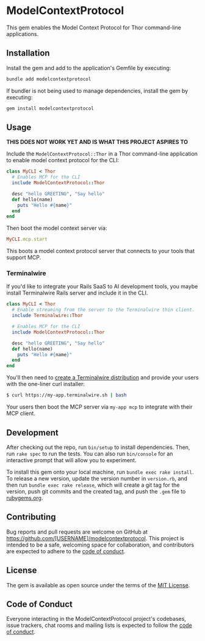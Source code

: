 # ModelContextProtocol

This gem enables the Model Context Protocol for Thor command-line applications.

## Installation

Install the gem and add to the application's Gemfile by executing:

```bash
bundle add modelcontextprotocol
```

If bundler is not being used to manage dependencies, install the gem by executing:

```bash
gem install modelcontextprotocol
```

## Usage

**THIS DOES NOT WORK YET AND IS WHAT THIS PROJECT ASPIRES TO**

Include the `ModelContextProtocol::Thor` in a Thor command-line application to enable model context protocol for the CLI:

```ruby
class MyCLI < Thor
  # Enables MCP for the CLI
  include ModelContextProtocol::Thor

  desc "hello GREETING", "Say hello"
  def hello(name)
    puts "Hello #{name}"
  end
end
```

Then boot the model context server via:

```ruby
MyCLI.mcp.start
```

This boots a model context protocol server that connects to your tools that support MCP.

### Terminalwire

If you'd like to integrate your Rails SaaS to AI development tools, you maybe install Terminalwire Rails server and include it in the CLI.

```ruby
class MyCLI < Thor
  # Enable streaming from the server to the Terminalwire thin client.
  include Terminalwire::Thor

  # Enables MCP for the CLI
  include ModelContextProtocol::Thor

  desc "hello GREETING", "Say hello"
  def hello(name)
    puts "Hello #{name}"
  end
end
```

You'll then need to [create a Terminalwire distribution](https://terminalwire.com/docs/rails/distribution) and provide your users with the one-liner curl installer:

```sh
$ curl https://my-app.terminalwire.sh | bash
```

Your users then boot the MCP server via `my-app mcp` to integrate with their MCP client.

## Development

After checking out the repo, run `bin/setup` to install dependencies. Then, run `rake spec` to run the tests. You can also run `bin/console` for an interactive prompt that will allow you to experiment.

To install this gem onto your local machine, run `bundle exec rake install`. To release a new version, update the version number in `version.rb`, and then run `bundle exec rake release`, which will create a git tag for the version, push git commits and the created tag, and push the `.gem` file to [rubygems.org](https://rubygems.org).

## Contributing

Bug reports and pull requests are welcome on GitHub at https://github.com/[USERNAME]/modelcontextprotocol. This project is intended to be a safe, welcoming space for collaboration, and contributors are expected to adhere to the [code of conduct](https://github.com/[USERNAME]/modelcontextprotocol/blob/main/CODE_OF_CONDUCT.md).

## License

The gem is available as open source under the terms of the [MIT License](https://opensource.org/licenses/MIT).

## Code of Conduct

Everyone interacting in the ModelContextProtocol project's codebases, issue trackers, chat rooms and mailing lists is expected to follow the [code of conduct](https://github.com/[USERNAME]/modelcontextprotocol/blob/main/CODE_OF_CONDUCT.md).
